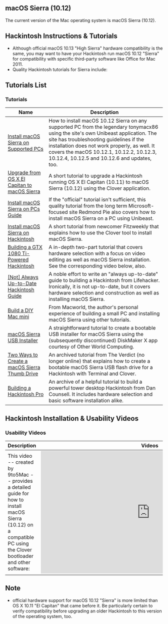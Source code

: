 ## macOS Sierra (10.12)

The current version of the Mac operating system is macOS Sierra (10.12).

## Hackintosh Instructions & Tutorials

+   Although official macOS 10.13 "High Sierra" hardware compatibility is the same, you may want to have your Hackintosh run macOS 10.12 "Sierra" for compatibility with specific third-party software like Office for Mac 2011.
+   Quality Hackintosh tutorials for Sierra include:

## Tutorials List

### Tutorials

| Name | Description |
| --- | --- |
| [Install macOS Sierra on Supported PCs](https://www.tonymacx86.com/threads/unibeast-install-macos-sierra-on-any-supported-intel-based-pc.200564/) | How to install macOS 10.12 Sierra on any supported PC from the legendary tonymacx86 using the site's own Unibeast application. The site has troubleshooting guidelines if the installation does not work properly, as well. It covers the macOS 10.12.1, 10.12.2, 10.12.3, 10.12.4, 10.12.5 and 10.12.6 and updates, too. |
| [Upgrade from OS X El Capitan to macOS Sierra](https://www.tonymacx86.com/threads/direct-update-to-macos-sierra-using-clover.201465/) | A short tutorial to upgrade a Hackintosh running OS X El Capitan (10.11) to macOS Sierra (10.12) using the Clover application. |
| [Install macOS Sierra on PCs Guide](https://www.redmondpie.com/how-to-install-macos-sierra-hackintosh-on-pc-guide/) | If the "official" tutorial isn't sufficient, this quality tutorial from the long term Microsoft-focused site Redmond Pie also covers how to install macOS Sierra on a PC using Unibeast. |
| [Install macOS Sierra on Hackintosh](https://www.fitzweekly.com/2016/09/how-to-install-macos-sierra-on.html) | A short tutorial from newcomer Fitzweekly that explains how to use the Clover tool to install macOS Sierra. |
| [Building a GTX 1080 Ti-Powered Hackintosh](https://9to5mac.com/2017/04/26/hackintosh-macos-gtx-1080-ti-build-performance-video-part-1/) | A in-depth two-part tutorial that covers hardware selection with a focus on video editing as well as macOS Sierra installation. See the corresponding video below, also. |
| [\[Not\] Always Up-to-Date Hackintosh Guide](https://lifehacker.com/5841604/the-always-up+to+date-guide-to-building-a-hackintosh) | A noble effort to write an "always up-to-date" guide to building a Hackintosh from Lifehacker. Ironically, it is not up-to-date, but it covers hardware selection and construction as well as installing macOS Sierra. |
| [Build a DIY Mac mini](https://www.macworld.com/article/3196994/macs/how-to-build-a-hackintosh.html) | From Macworld, the author's personal experience of building a small PC and installing macOS Sierra using other tutorials. |
| [macOS Sierra USB Installer](https://blog.macsales.com/37977-create-a-bootable-macos-sierra-install-drive/?utm_source=everymac&utm_medium=banner&utm_campaign=brandawareness) | A straightforward tutorial to create a bootable USB installer for macOS Sierra using the (subsequently discontinued) DiskMaker X app courtesy of Other World Computing. |
| [Two Ways to Create a macOS Sierra Thumb Drive](https://web.archive.org/web/20161008212747/http://www.theverdict.in:80/how-tos/create-bootable-usb-macos-sierra) | An archived tutorial from The Verdict (no longer online) that explains how to create a bootable macOS Sierra USB flash drive for a Hackintosh with Terminal and Clover. |
| [Building a Hackintosh Pro](https://web.archive.org/web/20170710203511/https://www.dancounsell.com/building-a-hackintosh-pro/) | An archive of a helpful tutorial to build a powerful tower desktop Hackintosh from Dan Counsell. It includes hardware selection and basic software installation alike. |

## Hackintosh Installation & Usability Videos

### Usability Videos

| Description | Videos |
| --- | --- |
| This video -- created by 9to5Mac -- provides a detailed guide for how to install macOS Sierra (10.12) on a compatible PC using the Clover bootloader and other software: | <iframe width="696" height="392" src="https://www.youtube.com/embed/pugSN7REHQg" title="Hackintosh 101: the macOS Sierra step-by-step install guide" frameborder="0" allow="accelerometer; autoplay; clipboard-write; encrypted-media; gyroscope; picture-in-picture; web-share" allowfullscreen=""></iframe> |

## Note

+   official hardware support for macOS 10.12 "Sierra" is more limited than OS X 10.11 "El Capitan" that came before it. Be particularly certain to verify compatibility before upgrading an older Hackintosh to this version of the operating system, too.